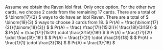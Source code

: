 Assume we obtain the Raven Idol first. Only once option.
For the other two cards, we choose 2 cards from the remaining 17 cards.
There are a total of $ \binom{17}{2} $ ways to do have an Idol Raven.
There are a total of $ \binom{18}{3} $ ways to choose 3 cards from 18.
$ Pr(A) = \frac{\binom{17}{2}}{\binom{18}{3}} $
$ Pr(A) = \frac{ \frac{17!}{15!2!}}{ \frac{18!}{3!15!}} $
$ Pr(A) = \frac{17!}{15!2!} \cdot \frac{3!15!}{18!} $
$ Pr(A) = \frac{17!}{2!} \cdot \frac{3!}{18!} $
$ Pr(A) = \frac{1}{2!} \cdot \frac{3!}{18} $
$ Pr(A) = \frac{1}{1} \cdot \frac{3}{18} $
$ Pr(A) = \frac{3}{18} $
